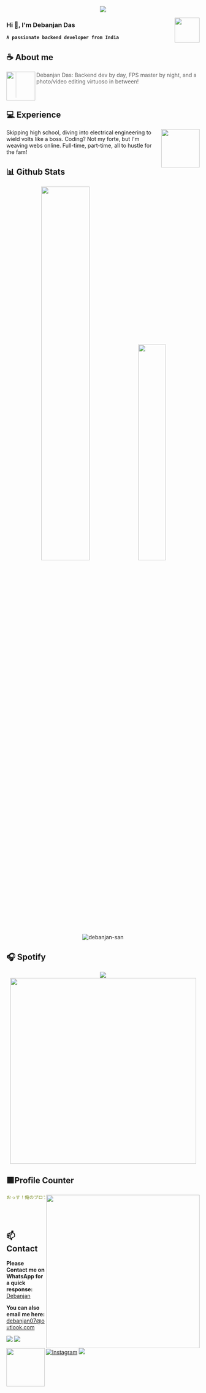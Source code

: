 <div align="center">
	
![](https://typograssy.deno.dev/api?text=あなたは神にとって最も完璧な武器です。!&l1=216e39&l4=a3f0b0&bg=none&frame=none&speed=100&comment=)

</div>
<a href="https://www.instagram.com/das_abae/">
  <img align="right" width="65" src="https://raw.githubusercontent.com/PokeAPI/sprites/master/sprites/pokemon/other/showdown/152.gif">
</a>


### **Hi 👋, I'm Debanjan Das**

**`A passionate backend developer from India`** 

## **☕ About me**
<a href="https://github.com/Debanjan-San"><img align="left" width="75" src="https://i.ibb.co/Dk3RtQM/Megumi-Fushiguro.webp"></a>
> Debanjan Das: Backend dev by day, FPS master by night, and a photo/video editing virtuoso in between! <br><br><br>

## **💻 Experience**
<a href="https://github.com/Debanjan-San">
<img align="right" width="100" src="https://shorturl.at/dhJ34"></a>
Skipping high school, diving into electrical engineering to wield volts like a boss. Coding? Not my forte, but I'm weaving webs online. Full-time, part-time, all to hustle for the fam!

## **📊 Github Stats**
<p align="center">
  <img width="50%" src="https://github-readme-stats.vercel.app/api?username=Debanjan-San&show_icons=true&count_private=true&theme=react-dark&hide_border=true&bg_color=0d1117" />
  <img width="38%" src="https://github-readme-stats.vercel.app/api/top-langs/?username=Debanjan-San&show_icons=true&count_private=true&theme=react-dark&hide_border=true&bg_color=0d1117&layout=compact" />
  <img src="https://github-profile-trophy.vercel.app/?username=debanjan-san" alt="debanjan-san" />
</p>



## **🎧 Spotify**
<p align="center">
  <a href="https://spotify-github-profile.vercel.app/api/view.svg?uid=316a2hwjc4ui5p2s5jdag6n325um&redirect=true">
    <img src="https://spotify-github-profile.vercel.app/api/view.svg?uid=316a2hwjc4ui5p2s5jdag6n325um&cover_image=true&theme=compact&show_offline=false&background_color=121212&interchange=false">
  </a>
  <a href="https://open.spotify.com/user/316a2hwjc4ui5p2s5jdag6n325um">
    <img width="485" src="https://spotify-recently-played-readme.vercel.app/api?user=316a2hwjc4ui5p2s5jdag6n325um">
  </a>
</p>


## **🟪Profile Counter**
<a href="https://github.com/Debanjan-San/"><img align="right" width=400 src="https://moe-counter.glitch.me/get/@Debanjan-San?theme=rule34"></a>
<a href="https://github.com/Debanjan-San"><img align="left" width="100" src="https://64.media.tumblr.com/8f3d84d35802ef4681ff96f69fa187b1/tumblr_n6bu3cJbUA1raoul2o1_500.gifv"></a>

```yaml
おっす！俺のプロフィール見てるっすか？
```

<br><br>

## **📫 Contact**
**Please Contact me on WhatsApp for a quick response:** [Debanjan](https://api.whatsapp.com/send/?phone=917003213983&text=Hello%20Debanjan!%20%F0%9F%8D%B7&type=phone_number&app_absent=0)

**You can also email me here:** debanjan07@outlook.com

<!--<a href="https://github.com/Meghna-DAS/github-profile-views-counter"><img src="https://komarev.com/ghpvc/?username=Debanjan-San">-->
[![](https://komarev.com/ghpvc/?username=debanjan-san&label=Profile%20views&color=0e75b6&style=flat)](https://github.com/Debanjan-San)
[![](https://img.shields.io/github/followers/Debanjan-San?label=Followers&style=social&color=purple)](https://github.com/Debanjan-San)
[![Instagram](https://img.shields.io/badge/Instagram-@das_abae-orange?logo=instagram&logoColor=white)](https://www.instagram.com/das_abae/)
[![](https://img.shields.io/badge/Mail-D14836?logo=gmail&logoColor=white&color=purple)](mailto:debanjan07@outlook.com)


